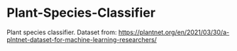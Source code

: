 # Plant-Species-Classifier
Plant species classifier. Dataset from: https://plantnet.org/en/2021/03/30/a-plntnet-dataset-for-machine-learning-researchers/
